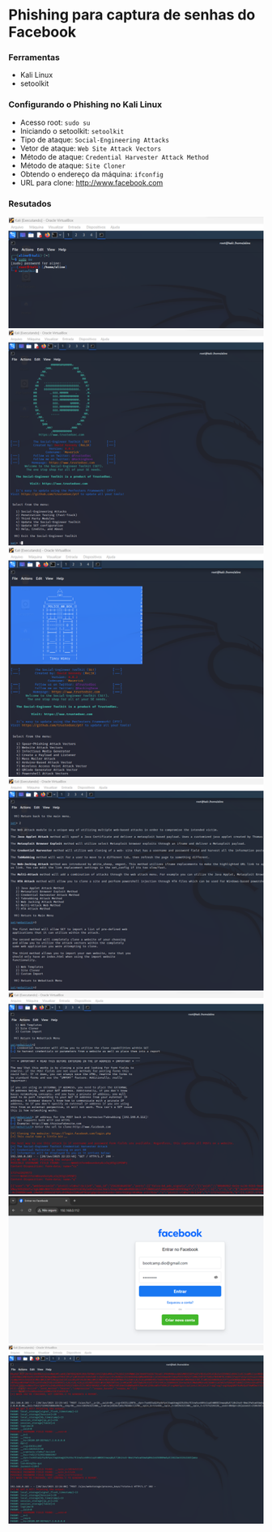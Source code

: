 # Phishing para captura de senhas do Facebook

### Ferramentas

- Kali Linux
- setoolkit

### Configurando o Phishing no Kali Linux

- Acesso root: ``` sudo su ```
- Iniciando o setoolkit: ``` setoolkit ```
- Tipo de ataque: ``` Social-Engineering Attacks ```
- Vetor de ataque: ``` Web Site Attack Vectors ```
- Método de ataque: ```Credential Harvester Attack Method ```
- Método de ataque: ``` Site Cloner ```
- Obtendo o endereço da máquina: ``` ifconfig ```
- URL para clone: http://www.facebook.com

### Resutados

![Alt text](./foto1.png "Optional title")
![Alt text](./foto2.png "Optional title")
![Alt text](./foto3.png "Optional title")
![Alt text](./foto4.png "Optional title")
![Alt text](./foto5.png "Optional title")
![Alt text](./foto6.png "Optional title")
![Alt text](./foto7.png "Optional title")
